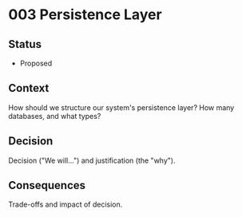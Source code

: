 # 003 Persistence Layer

## Status

- Proposed

## Context

How should we structure our system's persistence layer? How many databases, and what types?

## Decision

Decision ("We will...") and justification (the "why").

## Consequences

Trade-offs and impact of decision.
